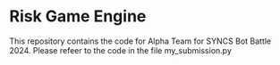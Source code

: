 # Risk Game Engine

This repository contains the code for Alpha Team for SYNCS Bot Battle 2024. Please refeer to the code in the file my_submission.py
